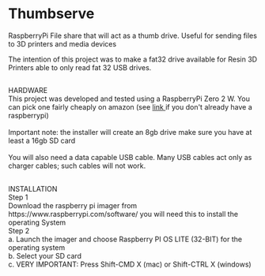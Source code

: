 # Thumbserve
RaspberryPi File share that will act as a thumb drive.  Useful for sending files to 3D printers and media devices

The intention of this project was to make a fat32 drive available for Resin 3D Printers able to only read fat 32 USB drives. 

## 
<div> HARDWARE </div>
This project was developed and tested using a RaspberryPi Zero 2 W. You can pick one fairly cheaply on amazon (see <a href="https://amzn.to/3nKTyhV"> link </a> if you don't already have a raspberrypi)
<br><br>
Important note: the installer will create an 8gb drive make sure you have at least a 16gb SD card
<br><br>
You will also need a data capable USB cable.  Many USB cables act only as charger cables; such cables will not work.

##
<div> INSTALLATION </div>

<DIV> Step 1 </DIV>
Download the raspberry pi imager from https://www.raspberrypi.com/software/ you will need this to install the operating System
<BR>
<DIV> Step 2 </DIV>
a. Launch the imager and choose Raspberry PI OS LITE (32-BIT) for the operating system <BR>
b. Select your SD card <BR>
c. VERY IMPORTANT: Press Shift-CMD X (mac) or Shift-CTRL X (windows) <BR>



